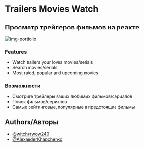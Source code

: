 # Trailers Movies Watch

## Просмотр трейлеров фильмов на реакте

![img-portfolio](https://user-images.githubusercontent.com/56477695/178304967-a35c9e9e-f09d-4cd9-bb51-a88ead2774d3.jpg)

### Features

- Watch trailers your loves movies/serials
- Search movies/serials
- Most rated, popular and upcoming movies

### Возможности

- Смотрите трейлеры ваших любимых фильмов/сериалов
- Поиск фильмов/сериалов
- Самые рейтинговые, популярные и предстоящие фильмы

## Authors/Авторы 

- [@witcherwow240](https://www.github.com/VladimirSaenko)
- [@AlexanderKhapchenko](https://github.com/AlexanderKhapchenko)
